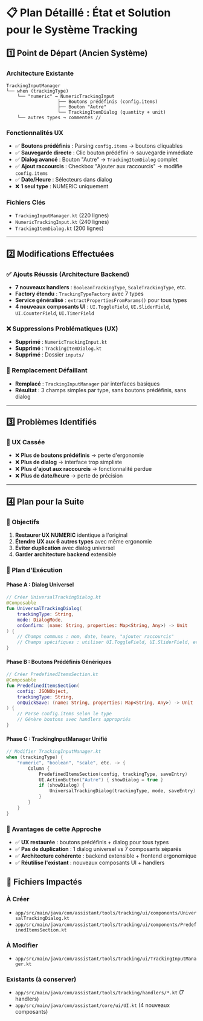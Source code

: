 # 📋 Plan Détaillé : État et Solution pour le Système Tracking

## 1️⃣ Point de Départ (Ancien Système)

### Architecture Existante
```
TrackingInputManager
└── when (trackingType)
    └── "numeric" → NumericTrackingInput
                   ├── Boutons prédéfinis (config.items)
                   ├── Bouton "Autre" 
                   └── TrackingItemDialog (quantity + unit)
    └── autres types → commentés //
```

### Fonctionnalités UX
- ✅ **Boutons prédéfinis** : Parsing `config.items` → boutons cliquables
- ✅ **Sauvegarde directe** : Clic bouton prédéfini → sauvegarde immédiate
- ✅ **Dialog avancé** : Bouton "Autre" → `TrackingItemDialog` complet
- ✅ **Ajout raccourcis** : Checkbox "Ajouter aux raccourcis" → modifie `config.items`
- ✅ **Date/Heure** : Sélecteurs dans dialog
- ❌ **1 seul type** : NUMERIC uniquement

### Fichiers Clés
- `TrackingInputManager.kt` (220 lignes)
- `NumericTrackingInput.kt` (240 lignes) 
- `TrackingItemDialog.kt` (200 lignes)

---

## 2️⃣ Modifications Effectuées

### ✅ Ajouts Réussis (Architecture Backend)
- **7 nouveaux handlers** : `BooleanTrackingType`, `ScaleTrackingType`, etc.
- **Factory étendu** : `TrackingTypeFactory` avec 7 types
- **Service généralisé** : `extractPropertiesFromParams()` pour tous types
- **4 nouveaux composants UI** : `UI.ToggleField`, `UI.SliderField`, `UI.CounterField`, `UI.TimerField`

### ❌ Suppressions Problématiques (UX)
- **Supprimé** : `NumericTrackingInput.kt`
- **Supprimé** : `TrackingItemDialog.kt`
- **Supprimé** : Dossier `inputs/`

### 🔄 Remplacement Défaillant
- **Remplacé** : `TrackingInputManager` par interfaces basiques
- **Résultat** : 3 champs simples par type, sans boutons prédéfinis, sans dialog

---

## 3️⃣ Problèmes Identifiés

### 🚨 UX Cassée
- ❌ **Plus de boutons prédéfinis** → perte d'ergonomie
- ❌ **Plus de dialog** → interface trop simpliste  
- ❌ **Plus d'ajout aux raccourcis** → fonctionnalité perdue
- ❌ **Plus de date/heure** → perte de précision

---

## 4️⃣ Plan pour la Suite

### 🎯 Objectifs
1. **Restaurer UX NUMERIC** identique à l'original
2. **Étendre UX aux 6 autres types** avec même ergonomie
3. **Éviter duplication** avec dialog universel
4. **Garder architecture backend** extensible

### 📝 Plan d'Exécution

#### **Phase A : Dialog Universel**
```kotlin
// Créer UniversalTrackingDialog.kt
@Composable
fun UniversalTrackingDialog(
    trackingType: String,
    mode: DialogMode,
    onConfirm: (name: String, properties: Map<String, Any>) -> Unit
) {
    // Champs communs : nom, date, heure, "ajouter raccourcis"
    // Champs spécifiques : utiliser UI.ToggleField, UI.SliderField, etc.
}
```

#### **Phase B : Boutons Prédéfinis Génériques**
```kotlin
// Créer PredefinedItemsSection.kt
@Composable  
fun PredefinedItemsSection(
    config: JSONObject,
    trackingType: String,
    onQuickSave: (name: String, properties: Map<String, Any>) -> Unit
) {
    // Parse config.items selon le type
    // Génère boutons avec handlers appropriés
}
```

#### **Phase C : TrackingInputManager Unifié**
```kotlin
// Modifier TrackingInputManager.kt
when (trackingType) {
    "numeric", "boolean", "scale", etc. -> {
        Column {
            PredefinedItemsSection(config, trackingType, saveEntry)
            UI.ActionButton("Autre") { showDialog = true }
            if (showDialog) {
                UniversalTrackingDialog(trackingType, mode, saveEntry)
            }
        }
    }
}
```

### 🔧 Avantages de cette Approche
- ✅ **UX restaurée** : boutons prédéfinis + dialog pour tous types
- ✅ **Pas de duplication** : 1 dialog universel vs 7 composants séparés
- ✅ **Architecture cohérente** : backend extensible + frontend ergonomique
- ✅ **Réutilise l'existant** : nouveaux composants UI + handlers

## 📂 Fichiers Impactés

### À Créer
- `app/src/main/java/com/assistant/tools/tracking/ui/components/UniversalTrackingDialog.kt`
- `app/src/main/java/com/assistant/tools/tracking/ui/components/PredefinedItemsSection.kt`

### À Modifier
- `app/src/main/java/com/assistant/tools/tracking/ui/TrackingInputManager.kt`

### Existants (à conserver)
- `app/src/main/java/com/assistant/tools/tracking/handlers/*.kt` (7 handlers)
- `app/src/main/java/com/assistant/core/ui/UI.kt` (4 nouveaux composants)

